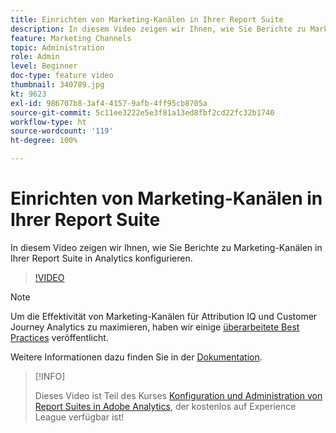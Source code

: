```yaml
---
title: Einrichten von Marketing-Kanälen in Ihrer Report Suite
description: In diesem Video zeigen wir Ihnen, wie Sie Berichte zu Marketing-Kanälen in Ihrer Report Suite in Analytics konfigurieren.
feature: Marketing Channels
topic: Administration
role: Admin
level: Beginner
doc-type: feature video
thumbnail: 340789.jpg
kt: 9623
exl-id: 986707b8-3af4-4157-9afb-4ff95cb8705a
source-git-commit: 5c11ee3222e5e3f81a13ed8fbf2cd22fc32b1740
workflow-type: ht
source-wordcount: '119'
ht-degree: 100%

---
```


# Einrichten von Marketing-Kanälen in Ihrer Report Suite

In diesem Video zeigen wir Ihnen, wie Sie Berichte zu Marketing-Kanälen in Ihrer Report Suite in Analytics konfigurieren.

>[!VIDEO](https://video.tv.adobe.com/v/340789/?quality=12&learn=on)

>[!NOTE]
>
>Um die Effektivität von Marketing-Kanälen für Attribution IQ und Customer Journey Analytics zu maximieren, haben wir einige [überarbeitete Best Practices](https://experienceleague.adobe.com/docs/analytics/components/marketing-channels/mchannel-best-practices.html?lang=de) veröffentlicht.

Weitere Informationen dazu finden Sie in der [Dokumentation](https://experienceleague.adobe.com/docs/analytics/components/marketing-channels/c-getting-started-mchannel.html?lang=de).

>[!INFO]
>
> Dieses Video ist Teil des Kurses [Konfiguration und Administration von Report Suites in Adobe Analytics](https://experienceleague.adobe.com/?recommended=Analytics-A-1-2021.1.administration&amp;lang=de), der kostenlos auf Experience League verfügbar ist!